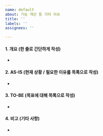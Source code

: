 ```yaml
---
name: default
about: 기능 개선 등 기타 이슈
title: ''
labels: ''
assignees: ''

---
```


#### 1. 개요 (한 줄로 간단하게 작성)
- 

#### 2. AS-IS (현재 상황 / 필요한 이유를 목록으로 작성)
- 

#### 3. TO-BE (목표에 대해 목록으로 작성)
- 

#### 4. 비고 (기타 사항)
-
